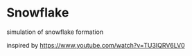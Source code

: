 # Snowflake
simulation of snowflake formation

inspired by https://www.youtube.com/watch?v=TU3IQRV6LV0
